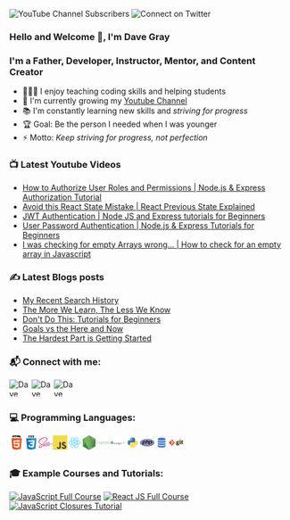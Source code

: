 <!-- <img align="center" src="https://pbs.twimg.com/profile_banners/1951820972/1611850287/1080x360" /> -->
![YouTube Channel Subscribers](https://img.shields.io/youtube/channel/subscribers/UCY38RvRIxYODO4penyxUwTg?label=SUBSCRIBERS&logo=Youtube&style=for-the-badge)
![Connect on Twitter](https://img.shields.io/twitter/follow/yesdavidgray?logo=Twitter&color=1DA1F2&style=for-the-badge)

### Hello and Welcome 👋, I'm Dave Gray

### I'm a Father, Developer, Instructor, Mentor, and Content Creator
- 👨🏽‍🎓 I enjoy teaching coding skills and helping students
- 🌱 I'm currently growing my [Youtube Channel](https://www.youtube.com/c/davegrayteachescode)
- 📚 I'm constantly learning new skills and _striving for progress_
- 🏆 Goal: Be the person I needed when I was younger
- ⚡ Motto: _Keep striving for progress, not perfection_

### 📺 Latest Youtube Videos
<!-- YOUTUBE:START -->
- [How to Authorize User Roles and Permissions | Node.js & Express Authorization Tutorial](https://www.youtube.com/watch?v=fUWkVxCv4IQ)
- [Avoid this React State Mistake | React Previous State Explained](https://www.youtube.com/watch?v=yvTGXH7uybA)
- [JWT Authentication | Node JS and Express tutorials for Beginners](https://www.youtube.com/watch?v=favjC6EKFgw)
- [User Password Authentication | Node.js & Express Tutorials for Beginners](https://www.youtube.com/watch?v=Nlg0JrUt0qg)
- [I was checking for empty Arrays wrong... | How to check for an empty array in Javascript](https://www.youtube.com/watch?v=ULniqxZ8ueI)
<!-- YOUTUBE:END -->

### ✍️ Latest Blogs posts
<!-- BLOG-POST-LIST:START -->
- [My Recent Search History](https://yesdavidgray.com/my-recent-search-history)
- [The More We Learn, The Less We Know](https://yesdavidgray.com/the-more-we-learn-the-less-we-know)
- [Don't Do This: Tutorials for Beginners](https://yesdavidgray.com/dont-do-this-tutorials-for-beginners)
- [Goals vs the Here and Now](https://yesdavidgray.com/goals-vs-the-here-and-now)
- [The Hardest Part is Getting Started](https://yesdavidgray.com/the-hardest-part-is-getting-started)
<!-- BLOG-POST-LIST:END -->

### 📬 Connect with me:
[<img align="left" src="https://raw.githubusercontent.com/rahuldkjain/github-profile-readme-generator/master/src/images/icons/Social/youtube.svg" alt="Dave Gray | Youtube" height="30" width="40" />][youtube]
[<img align="left" src="https://raw.githubusercontent.com/rahuldkjain/github-profile-readme-generator/master/src/images/icons/Social/twitter.svg" alt="Dave Gray | Twitter" height="30" width="40" />][twitter]
[<img align="left" src="https://raw.githubusercontent.com/rahuldkjain/github-profile-readme-generator/master/src/images/icons/Social/linked-in-alt.svg" alt="Dave Gray | LinkedIn" height="30" width="40" />][linkedin]

<br />
<br />

### 💻 Programming Languages:
[<img align="left" target="_blank" alt="HTML" width="26px" src="https://raw.githubusercontent.com/github/explore/80688e429a7d4ef2fca1e82350fe8e3517d3494d/topics/html/html.png" />][youtube]
[<img align="left" target="_blank" alt="CSS" width="26px" src="https://raw.githubusercontent.com/github/explore/80688e429a7d4ef2fca1e82350fe8e3517d3494d/topics/css/css.png" />][youtube]
[<img align="left" target="_blank" alt="Sass" width="26px" src="https://raw.githubusercontent.com/github/explore/80688e429a7d4ef2fca1e82350fe8e3517d3494d/topics/sass/sass.png" />][youtube]
[<img align="left" target="_blank" alt="JavaScript" width="26px" src="https://raw.githubusercontent.com/github/explore/80688e429a7d4ef2fca1e82350fe8e3517d3494d/topics/javascript/javascript.png" />][youtube]
[<img align="left" target="_blank" alt="React" width="26px" src="https://raw.githubusercontent.com/github/explore/80688e429a7d4ef2fca1e82350fe8e3517d3494d/topics/react/react.png" />][youtube]
[<img align="left" target="_blank" alt="NodeJS" width="26px" src="https://raw.githubusercontent.com/github/explore/80688e429a7d4ef2fca1e82350fe8e3517d3494d/topics/nodejs/nodejs.png" />][youtube]
[<img align="left" target="_blank" alt="Express" width="26px" src="https://raw.githubusercontent.com/github/explore/80688e429a7d4ef2fca1e82350fe8e3517d3494d/topics/express/express.png" />][youtube]
[<img align="left" target="_blank" alt="MongoDB" width="26px" src="https://raw.githubusercontent.com/github/explore/80688e429a7d4ef2fca1e82350fe8e3517d3494d/topics/mongodb/mongodb.png" />][youtube]
[<img align="left" target="_blank" alt="Python" width="26px" src="https://raw.githubusercontent.com/github/explore/80688e429a7d4ef2fca1e82350fe8e3517d3494d/topics/python/python.png" />][youtube]
[<img align="left" target="_blank" alt="PHP" width="26px" src="https://raw.githubusercontent.com/github/explore/80688e429a7d4ef2fca1e82350fe8e3517d3494d/topics/php/php.png" />][youtube]
[<img align="left" target="_blank" alt="SQL" width="26px" src="https://raw.githubusercontent.com/github/explore/80688e429a7d4ef2fca1e82350fe8e3517d3494d/topics/sql/sql.png" />][youtube]
[<img align="left" target="_blank" alt="git" width="26px" src="https://raw.githubusercontent.com/github/explore/80688e429a7d4ef2fca1e82350fe8e3517d3494d/topics/git/git.png" />][youtube]

<br />
<br />

### 🎓 Example Courses and Tutorials: 
<a href="http://www.youtube.com/watch?feature=player_embedded&v=EfAl9bwzVZk
" target="_blank"><img src="http://img.youtube.com/vi/EfAl9bwzVZk/0.jpg" 
alt="JavaScript Full Course" width="240" height="180" /></a>
<a href="http://www.youtube.com/watch?feature=player_embedded&v=RVFAyFWO4go
" target="_blank"><img src="http://img.youtube.com/vi/RVFAyFWO4go/0.jpg" 
alt="React JS Full Course" width="240" height="180" /></a>
<a href="http://www.youtube.com/watch?feature=player_embedded&v=1S8SBDhA7HA
" target="_blank"><img src="http://img.youtube.com/vi/1S8SBDhA7HA/0.jpg" 
alt="JavaScript Closures Tutorial" width="240" height="180" /></a>

[jscourse]: https://youtu.be/EfAl9bwzVZk
[reactcourse]: https://youtu.be/RVFAyFWO4go
[twitter]: https://twitter.com/yesdavidgray
[linkedin]: https://linkedin.com/in/davidagray
[youtube]: https://www.youtube.com/c/davegrayteachescode